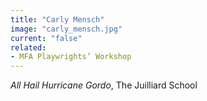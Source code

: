 ```yaml
---
title: "Carly Mensch"
image: "carly_mensch.jpg"
current: "false"
related:
- MFA Playwrights’ Workshop
---
```


*All Hail Hurricane Gordo*, The Juilliard School

